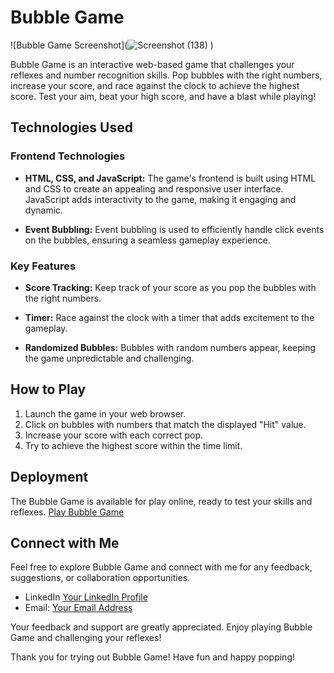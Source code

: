 # Bubble Game
![Bubble Game Screenshot](![Screenshot (138)](https://github.com/Aniket7896/Bubble_Game/assets/128688552/285d01dd-1a50-4501-9b58-d8ff90c4b99b)
)

Bubble Game is an interactive web-based game that challenges your reflexes and number recognition skills. Pop bubbles with the right numbers, increase your score, and race against the clock to achieve the highest score. Test your aim, beat your high score, and have a blast while playing!

## Technologies Used

### Frontend Technologies
- **HTML, CSS, and JavaScript:** The game's frontend is built using HTML and CSS to create an appealing and responsive user interface. JavaScript adds interactivity to the game, making it engaging and dynamic.

- **Event Bubbling:** Event bubbling is used to efficiently handle click events on the bubbles, ensuring a seamless gameplay experience.

### Key Features
- **Score Tracking:** Keep track of your score as you pop the bubbles with the right numbers.

- **Timer:** Race against the clock with a timer that adds excitement to the gameplay.

- **Randomized Bubbles:** Bubbles with random numbers appear, keeping the game unpredictable and challenging.

## How to Play
1. Launch the game in your web browser.
2. Click on bubbles with numbers that match the displayed "Hit" value.
3. Increase your score with each correct pop.
4. Try to achieve the highest score within the time limit.

## Deployment
The Bubble Game is available for play online, ready to test your skills and reflexes. [Play Bubble Game](#add-your-deployment-link-here)

## Connect with Me
Feel free to explore Bubble Game and connect with me for any feedback, suggestions, or collaboration opportunities.

- LinkedIn [Your LinkedIn Profile](https://www.linkedin.com/in/aniket-dubey-2a6180242/)
- Email: [Your Email Address](anidubey7896@gmail.com)

Your feedback and support are greatly appreciated. Enjoy playing Bubble Game and challenging your reflexes!



Thank you for trying out Bubble Game! Have fun and happy popping!
